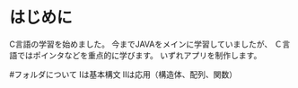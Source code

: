 # はじめに
C言語の学習を始めました。
今までJAVAをメインに学習していましたが、
Ｃ言語ではポインタなどを重点的に学びます。
いずれアプリを制作します。

#フォルダについて
Ⅰは基本構文 
Ⅱは応用（構造体、配列、関数）
